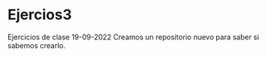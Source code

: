 # Ejercios3
Ejercicios de clase 19-09-2022
Creamos un repositorio nuevo para saber si sabemos crearlo.
